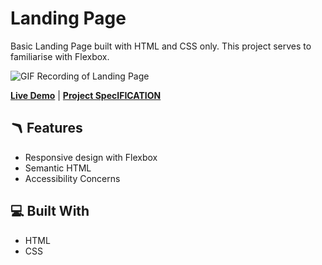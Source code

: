 # Landing Page 

Basic Landing Page built with HTML and CSS only. This project serves to familiarise with Flexbox.

![GIF Recording of Landing Page](../project-landing-page/img/page.gif)

[**Live Demo**](https://iamsnatch0.github.io/odin-projects/project-landing-page/)  |  [**Project SpecIFICATION**](https://www.theodinproject.com/lessons/foundations-landing-page) 

## 🪃 Features

- Responsive design with Flexbox
- Semantic HTML
- Accessibility Concerns

## 💻 Built With

- HTML
- CSS